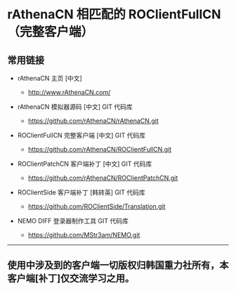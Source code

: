 rAthenaCN 相匹配的 ROClientFullCN（完整客户端）
=======

常用链接
---------
* rAthenaCN 主页 [中文]
	* http://www.rAthenaCN.com/
	
* rAthenaCN 模拟器源码 [中文] GIT 代码库
	* https://github.com/rAthenaCN/rAthenaCN.git

* ROClientFullCN 完整客户端 [中文] GIT 代码库
	* https://github.com/rAthenaCN/ROClientFullCN.git

* ROClientPatchCN 客户端补丁 [中文] GIT 代码库
	* https://github.com/rAthenaCN/ROClientPatchCN.git

* ROClientSide 客户端补丁 [韩转英] GIT 代码库
	* https://github.com/ROClientSide/Translation.git
	
* NEMO DIFF 登录器制作工具 GIT 代码库
	* https://github.com/MStr3am/NEMO.git

---------
使用中涉及到的客户端一切版权归韩国重力社所有，本客户端[补丁]仅交流学习之用。
---------